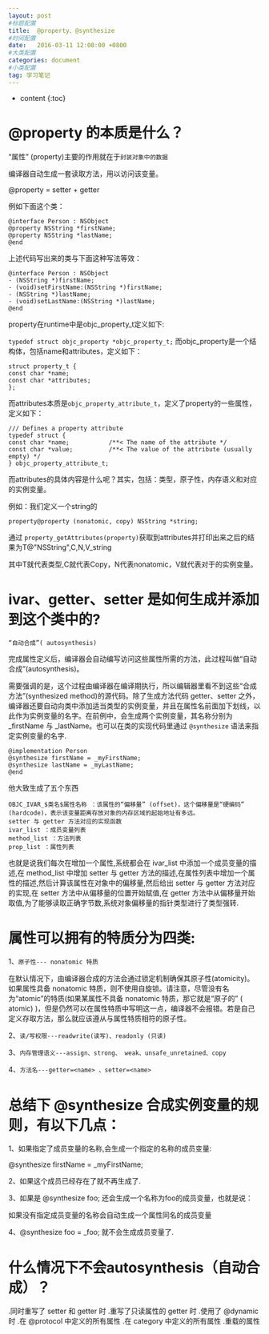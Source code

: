 ```yaml
---
layout: post
#标题配置
title:  @property、@synthesize
#时间配置
date:   2016-03-11 12:00:00 +0800
#大类配置
categories: document
#小类配置
tag: 学习笔记
---
```


* content
{:toc}


@property 的本质是什么？
====
“属性” (property)主要的作用就在于`封装对象中的数据`

编译器自动生成一套读取方法，用以访问该变量。

@property = setter + getter

例如下面这个类：

```
@interface Person : NSObject
@property NSString *firstName;
@property NSString *lastName;
@end
```
上述代码写出来的类与下面这种写法等效：

```
@interface Person : NSObject
- (NSString *)firstName;
- (void)setFirstName:(NSString *)firstName;
- (NSString *)lastName;
- (void)setLastName:(NSString *)lastName;
@end
```
property在runtime中是objc_property_t定义如下:

`typedef struct objc_property *objc_property_t;`
而objc_property是一个结构体，包括name和attributes，定义如下：

```
struct property_t {
const char *name;
const char *attributes;
};
```
而attributes本质是`objc_property_attribute_t`，定义了property的一些属性，定义如下：

```
/// Defines a property attribute
typedef struct {
const char *name;           /**< The name of the attribute */
const char *value;          /**< The value of the attribute (usually empty) */
} objc_property_attribute_t;
```
而attributes的具体内容是什么呢？其实，包括：类型，原子性，内存语义和对应的实例变量。

例如：我们定义一个string的

`property@property (nonatomic, copy) NSString *string;`

通过 `property_getAttributes(property)`获取到attributes并打印出来之后的结果为T@"NSString",C,N,V_string

其中T就代表类型,C就代表Copy，N代表nonatomic，V就代表对于的实例变量。

ivar、getter、setter 是如何生成并添加到这个类中的?
===

```
“自动合成”( autosynthesis)
```
完成属性定义后，编译器会自动编写访问这些属性所需的方法，此过程叫做“自动合成”(autosynthesis)。

需要强调的是，这个过程由编译器在编译期执行，所以编辑器里看不到这些“合成方法”(synthesized method)的源代码。除了生成方法代码 getter、setter 之外，编译器还要自动向类中添加适当类型的实例变量，并且在属性名前面加下划线，以此作为实例变量的名字。在前例中，会生成两个实例变量，其名称分别为 _firstName 与 _lastName。也可以在类的实现代码里通过 `@synthesize` 语法来指定实例变量的名字.

```
@implementation Person
@synthesize firstName = _myFirstName;
@synthesize lastName = _myLastName;
@end
```
他大致生成了五个东西

```
OBJC_IVAR_$类名$属性名称 ：该属性的“偏移量” (offset)，这个偏移量是“硬编码” (hardcode)，表示该变量距离存放对象的内存区域的起始地址有多远。
setter 与 getter 方法对应的实现函数
ivar_list ：成员变量列表
method_list ：方法列表
prop_list ：属性列表
```
也就是说我们每次在增加一个属性,系统都会在 ivar_list 中添加一个成员变量的描述,在 method_list 中增加 setter 与 getter 方法的描述,在属性列表中增加一个属性的描述,然后计算该属性在对象中的偏移量,然后给出 setter 与 getter 方法对应的实现,在 setter 方法中从偏移量的位置开始赋值,在 getter 方法中从偏移量开始取值,为了能够读取正确字节数,系统对象偏移量的指针类型进行了类型强转.

属性可以拥有的特质分为四类:
====
1、`原子性--- nonatomic 特质`

在默认情况下，由编译器合成的方法会通过锁定机制确保其原子性(atomicity)。如果属性具备 nonatomic 特质，则不使用自旋锁。请注意，尽管没有名为“atomic”的特质(如果某属性不具备 nonatomic 特质，那它就是“原子的” ( atomic) )，但是仍然可以在属性特质中写明这一点，编译器不会报错。若是自己定义存取方法，那么就应该遵从与属性特质相符的原子性。

2、`读/写权限---readwrite(读写)、readonly (只读)`

3、`内存管理语义---assign、strong、 weak、unsafe_unretained、copy`

4、`方法名---getter=<name> 、setter=<name>`

总结下 @synthesize 合成实例变量的规则，有以下几点：
====
1、如果指定了成员变量的名称,会生成一个指定的名称的成员变量:

@synthesize firstName = _myFirstName; 

2、如果这个成员已经存在了就不再生成了.

3、如果是 @synthesize foo; 还会生成一个名称为foo的成员变量，也就是说：

如果没有指定成员变量的名称会自动生成一个属性同名的成员变量

4、@synthesize foo = _foo; 就不会生成成员变量了.

什么情况下不会autosynthesis（自动合成）？
====
.同时重写了 setter 和 getter 时
.重写了只读属性的 getter 时
.使用了 @dynamic 时
.在 @protocol 中定义的所有属性
.在 category 中定义的所有属性
.重载的属性

